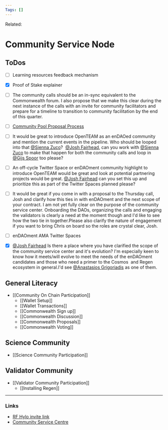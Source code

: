 ```yaml
---
Tags: []
---
```

Related: 
# Community Service Node
## ToDos
- [ ] Learning resources feedback mechanism
- [x] Proof of Stake explainer
- [ ] The community calls should be an in-sync equivalent to the Commonwealth forum. I also propose that we make this clear during the next instance of the calls with an invite for community facilitators and prepare for a timeline to transition to community facilitation by the end of this quarter.
- [ ] [Community Pool Proposal Process](https://docs.google.com/document/d/1ZWVIK9kfzK6LSdTxyETGR3G-1wBHU2PuEmiLftjehGo/edit#heading=h.8xazka33dvw3)
- [ ] It would be great to introduce OpenTEAM as an enDAOed community and mention the current events in the pipeline. Who should be looped into that [@Sienna Zuco](https://regenfoundation.slack.com/team/U02BGBCFXT6)?  [@Josh Fairhead](https://regenfoundation.slack.com/team/U02QPQF8RR7), can you work with [@Sienna Zuco](https://regenfoundation.slack.com/team/U02BGBCFXT6) to make that happen for both the community calls and loop in [@Gijs Spoor](https://regenfoundation.slack.com/team/U02CW3QL21M) too please?
- [ ] An off-cycle Twitter Space or enDAOment community highlight to introduce OpenTEAM would be great and look at potential partnering projects would be great. [@Josh Fairhead](https://regenfoundation.slack.com/team/U02QPQF8RR7) can you set this up and prioritize this as part of the Twitter Spaces planned please?
- [ ] It would be great if you come in with a proposal to the Thursday call, Josh and clarify how this ties in with enDAOment and the next scope of your contract. I am not yet fully clear on the purpose of the community service center. Onboarding the DAOs, organizing the calls and engaging the validators is clearly a need at the moment though and I'd like to see how the two tie in together.Please also clarify the nature of engagement if you want to bring Chris on board so the roles are crystal clear, Josh.
- [ ] enDAOment AMA Twitter Spaces
- [x] [@Josh Fairhead](https://regenfoundation.slack.com/team/U02QPQF8RR7) Is there a place where you have clarified the scope of the community service center and it's evolution? I'm especially keen to know how it meets/will evolve to meet the needs of the enDAOment candidates and those who need a primer to the Cosmos  and Regen ecosystem in general.I'd see [@Anastasios Grigoriadis](https://regenfoundation.slack.com/team/U03BEF2MQ4U) as one of them.


## General Literacy
- [[Community On Chain Participation]]
	- [[Wallet Setup]]
	- [[Wallet Transactions]]
	- [[Commonwealth Sign up]]
	- [[Commonwealth Discussion]]
	- [[Commonwealth Proposals]]
	- [[Commonwealth Voting]]

## Science Community
- [[Science Community Participation]]

## Validator Community
- [[Validator Community Participation]]
	- [[Installing Regen]]


--- 

### Links
- [RF Hylo invite link](https://www.hylo.com/groups/regen-foundation/join/ePKCEaSFlM)
- [Community Service Centre](https://regenfoundation.notion.site/Community-Service-Centre-23aa345be6da4b4d85821ea3abdd00c6)

